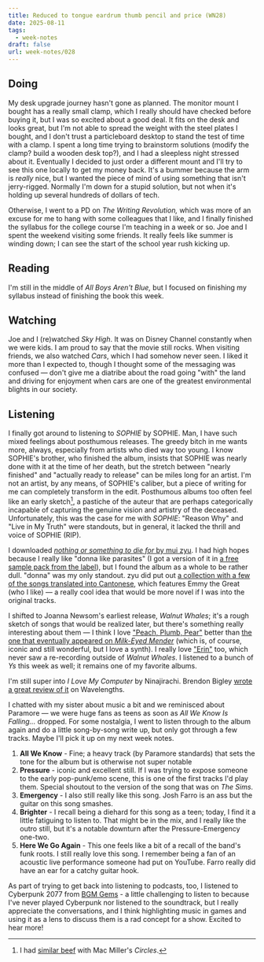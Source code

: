 ```yaml
---
title: Reduced to tongue eardrum thumb pencil and price (WN28)
date: 2025-08-11
tags:
  - week-notes
draft: false
url: week-notes/028
---
```

## Doing
My desk upgrade journey hasn't gone as planned. The monitor mount I bought has a really small clamp, which I really should have checked before buying it, but I was so excited about a good deal. It fits on the desk and looks great, but I'm not able to spread the weight with the steel plates I bought, and I don't trust a particleboard desktop to stand the test of time with a clamp. I spent a long time trying to brainstorm solutions (modify the clamp? build a wooden desk top?), and I had a sleepless night stressed about it. Eventually I decided to just order a different mount and I'll try to see this one locally to get my money back. It's a bummer because the arm is *really* nice, but I wanted the piece of mind of using something that isn't jerry-rigged. Normally I'm down for a stupid solution, but not when it's holding up several hundreds of dollars of tech.

Otherwise, I went to a PD on *The Writing Revolution,* which was more of an excuse for me to hang with some colleagues that I like, and I finally finished the syllabus for the college course I'm teaching in a week or so. Joe and I spent the weekend visiting some friends. It really feels like summer is winding down; I can see the start of the school year rush kicking up.

## Reading
I'm still in the middle of *All Boys Aren't Blue,* but I focused on finishing my syllabus instead of finishing the book this week.

## Watching
Joe and I (re)watched *Sky High*. It was on Disney Channel constantly when we were kids. I am proud to say that the movie still rocks. When visiting friends, we also watched *Cars*, which I had somehow never seen. I liked it more than I expected to, though I thought some of the messaging was confused — don't give me a diatribe about the road going "with" the land and driving for enjoyment when cars are one of the greatest environmental blights in our society.

## Listening
I finally got around to listening to *SOPHIE* by SOPHIE. Man, I have such mixed feelings about posthumous releases. The greedy bitch in me wants more, always, especially from artists who died way too young. I know SOPHIE's brother, who finished the album, insists that SOPHIE was nearly done with it at the time of her death, but the stretch between "nearly finished" and "actually ready to release" can be miles long for an artist. I'm not an artist, by any means, of SOPHIE's caliber, but a piece of writing for me can completely transform in the edit. Posthumous albums too often feel like an early sketch[^1], a pastiche of the auteur that are perhaps categorically incapable of capturing the genuine vision and artistry of the deceased. Unfortunately, this was the case for me with *SOPHIE*: "Reason Why" and "Live in My Truth" were standouts, but in general, it lacked the thrill and voice of SOPHIE (RIP).

I downloaded [*nothing or something to die for* by mui zyu](https://muizyu.bandcamp.com/album/nothing-or-something-to-die-for). I had high hopes because I really like "donna like parasites" (I got a version of it in [a free sample pack from the label](https://fatherdaughterrecords.com/products/its-2025-and-wow-thats-unfortunate-but-well-get-thru-this-with-a-free-sampler-so-here-ya-go)), but I found the album as a whole to be rather dull. "donna" was my only standout. zyu did put out [a collection with a few of the songs translated into Cantonese](https://muizyu.bandcamp.com/album/nothing-or-something-to-die-for-cantonese-tasting-menu), which features Emmy the Great (who I like) — a really cool idea that would be more novel if I was into the original tracks.

I shifted to Joanna Newsom's earliest release, *Walnut Whales*; it's a rough sketch of songs that would be realized later, but there's something really interesting about them — I think I love ["Peach, Plumb, Pear"](https://www.youtube.com/watch?v=LtRoOGYTGJc) better than [the one that eventually appeared on *Milk-Eyed Mender*](https://joannanewsom.bandcamp.com/album/the-milk-eyed-mender) (which is, of course, iconic and still wonderful, but I love a synth). I really love ["Erin"](https://www.youtube.com/watch?v=BOACtsrSsgo) too, which never saw a re-recording outside of *Walnut Whales*. I listened to a bunch of *Ys* this week as well; it remains one of my favorite albums.

I'm still super into *I Love My Computer* by Ninajirachi. Brendon Bigley [wrote a great review of it](https://wavelengths.online/posts/a-good-album-i-love-my-computer-by-ninajirachi) on Wavelengths.

I chatted with my sister about music a bit and we reminisced about Paramore — we were huge fans as teens as soon as *All We Know Is Falling...* dropped. For some nostalgia, I went to listen through to the album again and do a little song-by-song write up, but only got through a few tracks. Maybe I'll pick it up on my next week notes.
1. **All We Know** - Fine; a heavy track (by Paramore standards) that sets the tone for the album but is otherwise not super notable
2. **Pressure** - iconic and excellent still. If I was trying to expose someone to the early pop-punk/emo scene, this is one of the first tracks I'd play them. Special shoutout to the version of the song that was on *The Sims*.
3. **Emergency** - I also still really like this song. Josh Farro is an ass but the guitar on this song smashes.
4. **Brighter** - I recall being a diehard for this song as a teen; today, I find it a little fatiguing to listen to. That might be in the mix, and I really like the outro still, but it's a notable downturn after the Pressure-Emergency one-two.
5. **Here We Go Again** - This one feels like a bit of a recall of the band's funk roots. I still really love this song. I remember being a fan of an acoustic live performance someone had put on YouTube. Farro really did have an ear for a catchy guitar hook.

As part of trying to get back into listening to podcasts, too, I listened to Cyberpunk 2077 from [BGM Gems](https://rss.com/podcasts/bgm-gems-pod) - a little challenging to listen to because I've never played Cyberpunk nor listened to the soundtrack, but I really appreciate the conversations, and I think highlighting music in games and using it as a lens to discuss them is a rad concept for a show. Excited to hear more!

[^1]: I had [similar beef](https://cassie.ink/week-notes/021/) with Mac Miller's *Circles*.